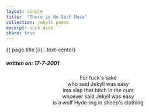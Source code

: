 ```yaml
---
layout: single
title:  "There is No Such Muse"
collection: jekyll poems
excerpt: suck dick
share: true
---
```

{{ page.title }}{: .text-center}
<h5> written on: 17-7-2001 </h5>
<p style="text-align: center;">
For fuck's sake <br>
who said Jekyll was easy <br>
ima slap that bitch in the cunt <br>
whoever said Jekyll was easy <br>
is a wolf Hyde-ing in sheep's clothing
</p>